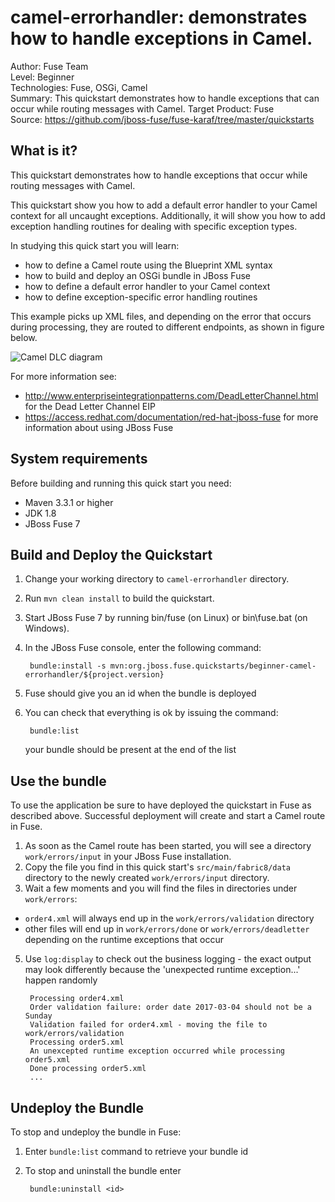 camel-errorhandler: demonstrates how to handle exceptions in Camel.
===================================
Author: Fuse Team  
Level: Beginner  
Technologies: Fuse, OSGi, Camel  
Summary: This quickstart demonstrates how to handle exceptions that can occur while routing messages with Camel.
Target Product: Fuse  
Source: <https://github.com/jboss-fuse/fuse-karaf/tree/master/quickstarts>

What is it?
-----------

This quickstart demonstrates how to handle exceptions that occur while routing messages with Camel.

This quickstart show you how to add a default error handler to your Camel context for all uncaught exceptions.
Additionally, it will show you how to add exception handling routines for dealing with specific exception types.

In studying this quick start you will learn:

* how to define a Camel route using the Blueprint XML syntax
* how to build and deploy an OSGi bundle in JBoss Fuse
* how to define a default error handler to your Camel context
* how to define exception-specific error handling routines

This example picks up XML files, and depending on the error that occurs during processing, they are routed to different endpoints, as shown in figure below.

![Camel DLC diagram](https://raw.githubusercontent.com/jboss-fuse/fabric8/1.2.0.redhat-6-3-x/docs/images/camel-errorhandler-diagram.jpg)   

For more information see:

* http://www.enterpriseintegrationpatterns.com/DeadLetterChannel.html for the Dead Letter Channel EIP
* https://access.redhat.com/documentation/red-hat-jboss-fuse for more information about using JBoss Fuse


System requirements
-------------------

Before building and running this quick start you need:

* Maven 3.3.1 or higher
* JDK 1.8
* JBoss Fuse 7


Build and Deploy the Quickstart
-------------------------------

1. Change your working directory to `camel-errorhandler` directory.
2. Run `mvn clean install` to build the quickstart.
3. Start JBoss Fuse 7 by running bin/fuse (on Linux) or bin\fuse.bat (on Windows).
4. In the JBoss Fuse console, enter the following command:

        bundle:install -s mvn:org.jboss.fuse.quickstarts/beginner-camel-errorhandler/${project.version}

5. Fuse should give you an id when the bundle is deployed
6. You can check that everything is ok by issuing  the command:

        bundle:list
   your bundle should be present at the end of the list


Use the bundle
--------------

To use the application be sure to have deployed the quickstart in Fuse as described above. Successful deployment will create and start a Camel route in Fuse.

1. As soon as the Camel route has been started, you will see a directory `work/errors/input` in your JBoss Fuse installation.
2. Copy the file you find in this quick start's `src/main/fabric8/data` directory to the newly created
`work/errors/input` directory.
4. Wait a few moments and you will find the files in directories under `work/errors`:
  * `order4.xml` will always end up in the `work/errors/validation` directory
  * other files will end up in `work/errors/done` or `work/errors/deadletter` depending on the runtime exceptions that occur
5. Use `log:display` to check out the business logging - the exact output may look differently because the 'unexpected runtime exception...' happen randomly

        Processing order4.xml
        Order validation failure: order date 2017-03-04 should not be a Sunday
        Validation failed for order4.xml - moving the file to work/errors/validation
        Processing order5.xml
        An unexcepted runtime exception occurred while processing order5.xml
        Done processing order5.xml
        ...

Undeploy the Bundle
-------------------

To stop and undeploy the bundle in Fuse:

1. Enter `bundle:list` command to retrieve your bundle id
2. To stop and uninstall the bundle enter

        bundle:uninstall <id>

